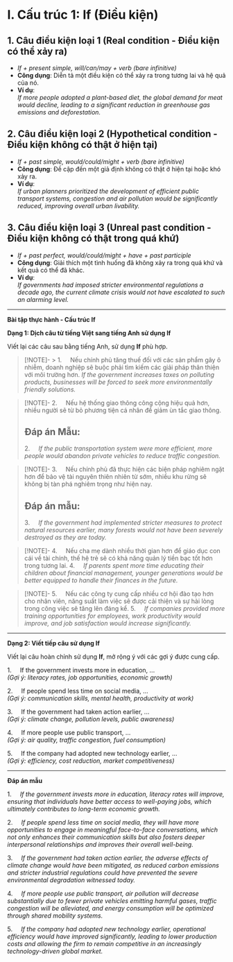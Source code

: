# **I. Cấu trúc 1: If (Điều kiện)**

## **1. Câu điều kiện loại 1 (Real condition - Điều kiện có thể xảy ra)**

- _If + present simple, will/can/may + verb (bare infinitive)_
- **Công dụng**: Diễn tả một điều kiện có thể xảy ra trong tương lai và hệ quả của nó.
- **Ví dụ**:  
    _If more people adopted a plant-based diet, the global demand for meat would decline, leading to a significant reduction in greenhouse gas emissions and deforestation._

## **2. Câu điều kiện loại 2 (Hypothetical condition - Điều kiện không có thật ở hiện tại)**

- _If + past simple, would/could/might + verb (bare infinitive)_
- **Công dụng**: Đề cập đến một giả định không có thật ở hiện tại hoặc khó xảy ra.
- **Ví dụ**:  
    _If urban planners prioritized the development of efficient public transport systems, congestion and air pollution would be significantly reduced, improving overall urban livability._

## **3. Câu điều kiện loại 3 (Unreal past condition - Điều kiện không có thật trong quá khứ)**

- _If + past perfect, would/could/might + have + past participle_
- **Công dụng**: Giải thích một tình huống đã không xảy ra trong quá khứ và kết quả có thể đã khác.
- **Ví dụ**:  
    _If governments had imposed stricter environmental regulations a decade ago, the current climate crisis would not have escalated to such an alarming level._

---

**Bài tập thực hành - Cấu trúc If**

**Dạng 1: Dịch câu từ tiếng Việt sang tiếng Anh sử dụng If**

Viết lại các câu sau bằng tiếng Anh, sử dụng **If** phù hợp.



> [!NOTE]-  > 1.     Nếu chính phủ tăng thuế đối với các sản phẩm gây ô nhiễm, doanh nghiệp sẽ buộc phải tìm kiếm các giải pháp thân thiện với môi trường hơn.
> _If the government increases taxes on polluting products, businesses will be forced to seek more environmentally friendly solutions._


> [!NOTE]-  2.     Nếu hệ thống giao thông công cộng hiệu quả hơn, nhiều người sẽ từ bỏ phương tiện cá nhân để giảm ùn tắc giao thông.
> ## Đáp án Mẫu:
> 2.     _If the public transportation system were more efficient, more people would abandon private vehicles to reduce traffic congestion._


> [!NOTE]- 3.     Nếu chính phủ đã thực hiện các biện pháp nghiêm ngặt hơn để bảo vệ tài nguyên thiên nhiên từ sớm, nhiều khu rừng sẽ không bị tàn phá nghiêm trọng như hiện nay.
> ## Đáp án mẫu:
> 3.     _If the government had implemented stricter measures to protect natural resources earlier, many forests would not have been severely destroyed as they are today._



> [!NOTE]- 4.     Nếu cha mẹ dành nhiều thời gian hơn để giáo dục con cái về tài chính, thế hệ trẻ sẽ có khả năng quản lý tiền bạc tốt hơn trong tương lai.
> 4.     _If parents spent more time educating their children about financial management, younger generations would be better equipped to handle their finances in the future._



> [!NOTE]- 5.     Nếu các công ty cung cấp nhiều cơ hội đào tạo hơn cho nhân viên, năng suất làm việc sẽ được cải thiện và sự hài lòng trong công việc sẽ tăng lên đáng kể.
> 5.     _If companies provided more training opportunities for employees, work productivity would improve, and job satisfaction would increase significantly._



---

**Dạng 2: Viết tiếp câu sử dụng If**

Viết lại câu hoàn chỉnh sử dụng **If**, mở rộng ý với các gợi ý được cung cấp.

1.     If the government invests more in education, ...  
_(Gợi ý: literacy rates, job opportunities, economic growth)_

2.     If people spend less time on social media, ...  
_(Gợi ý: communication skills, mental health, productivity at work)_

3.     If the government had taken action earlier, ...  
_(Gợi ý: climate change, pollution levels, public awareness)_

4.     If more people use public transport, ...  
_(Gợi ý: air quality, traffic congestion, fuel consumption)_

5.     If the company had adopted new technology earlier, ...  
_(Gợi ý: efficiency, cost reduction, market competitiveness)_

---

**Đáp án mẫu**

1.     _If the government invests more in education, literacy rates will improve, ensuring that individuals have better access to well-paying jobs, which ultimately contributes to long-term economic growth._

2.     _If people spend less time on social media, they will have more opportunities to engage in meaningful face-to-face conversations, which not only enhances their communication skills but also fosters deeper interpersonal relationships and improves their overall well-being._

3.     _If the government had taken action earlier, the adverse effects of climate change would have been mitigated, as reduced carbon emissions and stricter industrial regulations could have prevented the severe environmental degradation witnessed today._

4.     _If more people use public transport, air pollution will decrease substantially due to fewer private vehicles emitting harmful gases, traffic congestion will be alleviated, and energy consumption will be optimized through shared mobility systems._

5.     _If the company had adopted new technology earlier, operational efficiency would have improved significantly, leading to lower production costs and allowing the firm to remain competitive in an increasingly technology-driven global market._
